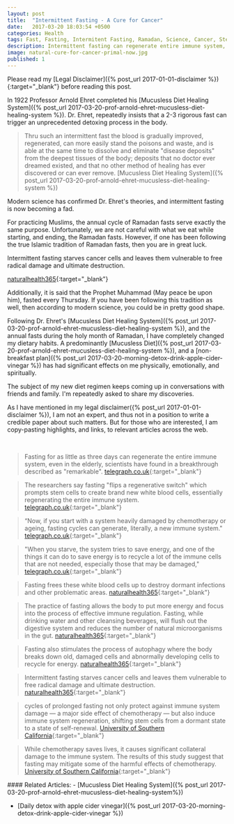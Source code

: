 ```yaml
---
layout: post
title:  "Intermittent Fasting - A Cure for Cancer"
date:   2017-03-20 18:03:54 +0500
categories: Health
tags: Fast, Fasting, Intermitent Fasting, Ramadan, Science, Cancer, Stem Cell, WBC, Cancer, non-mucous, mucous-free,Infection, Leukocytes or Leucocytes
description: Intermittent fasting can regenerate entire immune system, and possibly cure cancer.
image: natural-cure-for-cancer-primal-now.jpg
published: 1
---
```


Please read my [Legal Disclaimer]({% post_url 2017-01-01-disclaimer %}){:target="_blank"} before reading this post.



In 1922 Professor Arnold Ehret completed his [Mucusless Diet Healing System]({% post_url 2017-03-20-prof-arnold-ehret-mucusless-diet-healing-system %}). Dr. Ehret, repeatedly insists that a 2-3 rigorous fast can trigger an unprecedented detoxing process in the body.

>Thru such an intermittent fast the blood is gradually improved, regenerated, can more easily stand the poisons and waste, and is able at the same time to dissolve and eliminate "disease deposits" from the deepest tissues of the body; deposits that no doctor ever dreamed existed, and that no other method of healing has ever discovered or can ever remove.  [Mucusless Diet Healing System]({% post_url 2017-03-20-prof-arnold-ehret-mucusless-diet-healing-system %})

Modern science has confirmed Dr. Ehret's theories, and intermittent fasting is now becoming a fad.

For practicing Muslims, the annual cycle of Ramadan fasts serve exactly the same purpose. Unfortunately, we are not careful with what we eat while starting, and ending, the Ramadan fasts. However, if one has been following the true Islamic tradition of Ramadan fasts, then you are in great luck.

<div class='quotation' markdown='1'>
Intermittent fasting starves cancer cells and leaves them vulnerable to free radical damage and ultimate destruction.

[naturalhealth365](http://www.naturalhealth365.com/fasting.html/){:target="_blank"}
</div>

Additionally, it is said that the Prophet Muhammad (May peace be upon him), fasted every Thursday.  If you have been following this tradition as well, then according to modern science, you could be in pretty good shape.

Following Dr. Ehret's  [Mucusless Diet Healing System]({% post_url 2017-03-20-prof-arnold-ehret-mucusless-diet-healing-system %}), and the annual fasts during the holy month of Ramadan, I have completely changed my dietary habits. A predominantly [Mucusless Diet]({% post_url 2017-03-20-prof-arnold-ehret-mucusless-diet-healing-system %}), and a [non-breakfast plan]({% post_url 2017-03-20-morning-detox-drink-apple-cider-vinegar %}) has had significant effects on me physically, emotionally, and spiritually.

The subject of my new diet regimen keeps coming up in conversations with friends and family. I'm repeatedly asked to share my discoveries.

As I have mentioned in my legal disclaimer({% post_url 2017-01-01-disclaimer %}), I am not an expert, and thus not in a position to write a credible paper about such matters. But for those who are interested, I am copy-pasting highlights, and links, to relevant articles across the web.

&nbsp;

>Fasting for as little as three days can regenerate the entire immune system, even in the elderly, scientists have found in a breakthrough described as "remarkable". [telegraph.co.uk](http://www.telegraph.co.uk/science/2016/03/12/fasting-for-three-days-can-regenerate-entire-immune-system-study/){:target="_blank"}


>The researchers say fasting "flips a regenerative switch" which prompts stem cells to create brand new white blood cells, essentially regenerating the entire immune system. [telegraph.co.uk](http://www.telegraph.co.uk/science/2016/03/12/fasting-for-three-days-can-regenerate-entire-immune-system-study/){:target="_blank"}

>“Now, if you start with a system heavily damaged by chemotherapy or ageing, fasting cycles can generate, literally, a new immune system." [telegraph.co.uk](http://www.telegraph.co.uk/science/2016/03/12/fasting-for-three-days-can-regenerate-entire-immune-system-study/){:target="_blank"}


>"When you starve, the system tries to save energy, and one of the things it can do to save energy is to recycle a lot of the immune cells that are not needed, especially those that may be damaged,"  [telegraph.co.uk](http://www.telegraph.co.uk/science/2016/03/12/fasting-for-three-days-can-regenerate-entire-immune-system-study/){:target="_blank"}


>Fasting frees these white blood cells up to destroy dormant infections and other problematic areas. [naturalhealth365](http://www.naturalhealth365.com/fasting.html/){:target="_blank"}


>The practice of fasting allows the body to put more energy and focus into the process of effective immune regulation. Fasting, while drinking water and other cleansing beverages, will flush out the digestive system and reduces the number of natural microorganisms in the gut.  [naturalhealth365](http://www.naturalhealth365.com/fasting.html/){:target="_blank"}

>Fasting also stimulates the process of autophagy where the body breaks down old, damaged cells and abnormally developing cells to recycle for energy. [naturalhealth365](http://www.naturalhealth365.com/fasting.html/){:target="_blank"}

>Intermittent fasting starves cancer cells and leaves them vulnerable to free radical damage and ultimate destruction. [naturalhealth365](http://www.naturalhealth365.com/fasting.html/){:target="_blank"}

> cycles of prolonged fasting not only protect against immune system damage — a major side effect of chemotherapy — but also induce immune system regeneration, shifting stem cells from a dormant state to a state of self-renewal. [University of Southern California](https://news.usc.edu/63669/fasting-triggers-stem-cell-regeneration-of-damaged-old-immune-system/){:target="_blank"}



> While chemotherapy saves lives, it causes significant collateral damage to the immune system. The results of this study suggest that fasting may mitigate some of the harmful effects of chemotherapy.  [University of Southern California](https://news.usc.edu/63669/fasting-triggers-stem-cell-regeneration-of-damaged-old-immune-system/){:target="_blank"}




<div class='post-block' markdown='1' id='related-articles'>
#### Related Articles:
-   [Mucusless Diet Healing System]({% post_url 2017-03-20-prof-arnold-ehret-mucusless-diet-healing-system%})

-   [Daily detox with apple cider vinegar]({% post_url 2017-03-20-morning-detox-drink-apple-cider-vinegar %})

</div>
